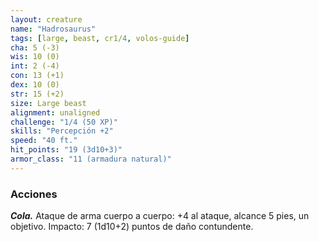 ```yaml
---
layout: creature
name: "Hadrosaurus"
tags: [large, beast, cr1/4, volos-guide]
cha: 5 (-3)
wis: 10 (0)
int: 2 (-4)
con: 13 (+1)
dex: 10 (0)
str: 15 (+2)
size: Large beast
alignment: unaligned
challenge: "1/4 (50 XP)"
skills: "Percepción +2"
speed: "40 ft."
hit_points: "19 (3d10+3)"
armor_class: "11 (armadura natural)"
---
```


### Acciones

***Cola.*** Ataque de arma cuerpo a cuerpo: +4 al ataque, alcance 5 pies, un objetivo. Impacto: 7 (1d10+2) puntos de daño contundente.